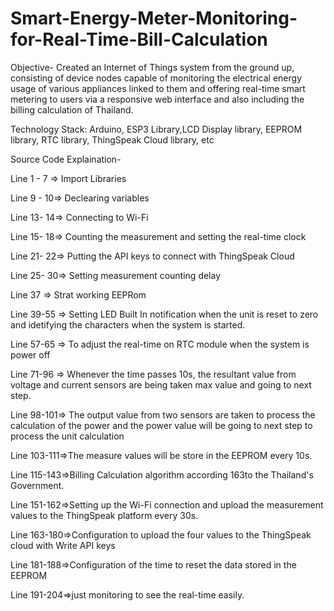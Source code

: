 # Smart-Energy-Meter-Monitoring-for-Real-Time-Bill-Calculation 

Objective- Created an Internet of Things system from the ground up, consisting of device nodes capable of monitoring the electrical energy usage of various appliances linked to them and offering real-time smart metering to users via a responsive web interface and also including the billing calculation of Thailand.

Technology Stack: Arduino, ESP3 Library,LCD Display library, EEPROM library, RTC library, ThingSpeak Cloud library, etc

Source Code Explaination-

Line 1 - 7 => Import Libraries

Line 9 - 10=> Declearing variables

Line 13- 14=> Connecting to Wi-Fi

Line 15- 18=> Counting the measurement and setting the real-time clock

Line 21- 22=> Putting the API keys to connect with ThingSpeak Cloud

Line 25- 30=> Setting measurement counting delay

Line 37    => Strat working EEPRom

Line 39-55 => Setting LED Built In notification when the unit is reset to zero and idetifying the characters when the system is started.

Line 57-65 => To adjust the real-time on RTC module when the system is power off

Line 71-96 => Whenever the time passes 10s, the resultant value from voltage and current sensors are being taken max value and going to next step.

Line 98-101=> The output value from two sensors are taken to process the calculation of the power and the power value will be going to next step to process the unit calculation

Line 103-111=>The measure values will be store in the EEPROM every 10s.

Line 115-143=>Billing Calculation algorithm according 163to the Thailand's Government.

Line 151-162=>Setting up the Wi-Fi connection and upload the measurement values to the ThingSpeak platform every 30s.

Line 163-180=>Configuration to upload the four values to the ThingSpeak cloud with Write API keys

Line 181-188=>Configuration of the time to reset the data stored in the EEPROM

Line 191-204=>just monitoring to see the real-time easily.
